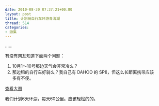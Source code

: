 ```yaml
---
date: 2010-08-30 07:37:21+00:00
layout: post
title: 计划骑自行车环游青海湖
thread: 514
categories:
- 游集
---
```


……  
<!-- more -->  
有没有网友知道下面两个问题：  
  
1. 10月1～10号那边天气会非常冷么？  
2. 那边租的自行车好骑么？我自己有 DAHOO 的 SP8，但这么长距离携带应该多有不便。  
  
  
[查看大图](http://maps.google.com/maps?f=d&source=embed&saddr=%E6%9D%AD%E5%B7%9E&daddr=%E4%B8%8A%E6%B5%B7+to:%E8%A5%BF%E5%AE%81+to:%E8%A5%BF%E6%B5%B7%E9%95%87+to:109%E5%9B%BD%E9%81%93+to:109%E5%9B%BD%E9%81%93+to:%E7%8E%AF%E6%B9%96%E8%A5%BF%E8%B7%AF+to:%E8%A5%BF%E5%A4%A7%E8%A1%97+to:310%E7%9C%81%E9%81%93+to:%E6%9D%AD%E5%B7%9E&hl=zh-CN&geocode=FdnvzQEdcWwpBymZqppDKbZLNDE66E2Cg9G_pw%3BFfSK3AEdlIc9BykzPPWxQHCyNTGhZMMjlBKVAg%3BFX27LgIdIAMRBilJZgikXIFNNjGkG1GZ95af7g%3BFSn1MwIdnpsDBin3DuturlxNNjGmuG4PB_hHCw%3BFTF4LQIdLzYABg%3BFfZyMAIdZHvyBQ%3BFZkYNQId9DLyBQ%3BFbCWOQId7ub3BQ%3BFfYoNAId2KoDBg%3BFdnvzQEdcWwpBymZqppDKbZLNDE66E2Cg9G_pw&mra=ls&sll=36.721274,101.151123&sspn=5.168125,9.063721&ie=UTF8&ll=36.791691,100.280457&spn=1.099749,1.370544&t=h&z=9)  
  
我们计划6天环湖，每天60公里。应该轻松的的。
